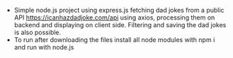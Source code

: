 - Simple node.js project using express.js fetching dad jokes from a public API https://icanhazdadjoke.com/api using axios, processing them on backend and displaying on client side. Filtering and saving the dad jokes is also possible.
- To run after downloading the files install all node modules with npm i and run with node.js


